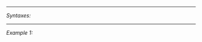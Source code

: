 


---
*Syntaxes:*

<!-- [] call `BIN_fnc_distanceToAreaBorder` -->

---
*Example 1:*

<!-- 
```sqf
[] call BIN_fnc_distanceToAreaBorder;
``` -->